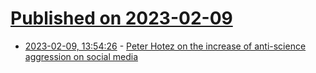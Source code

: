 # [Published on 2023-02-09](index.md)

* [2023-02-09, 13:54:26](https://news.ycombinator.com/item?id=34723878) - [Peter Hotez on the increase of anti-science aggression on social media](https://thebulletin.org/2023/01/viral-spread-peter-hotez-on-the-increase-of-anti-science-aggression-on-social-media/#post-heading)

